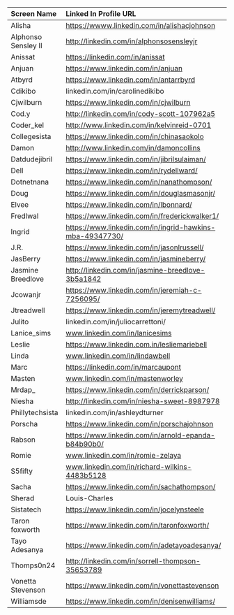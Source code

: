 |Screen Name |Linked In Profile URL
|:------------------|:--------------------------------------
|Alisha|https://wwww.linkedin.com/in/alishacjohnson
|Alphonso Sensley II|http://linkedin.com/in/alphonsosensleyjr
|Anissat|https://linkedin.com/in/anissat
|Anjuan|https://www.linkedin.com/in/anjuan
|Atbyrd|https://www.linkedin.com/in/antarrbyrd
|Cdikibo|linkedin.com/in/carolinedikibo
|Cjwilburn|https://www.linkedin.com/in/cjwilburn
|Cod.y|http://linkedin.com/in/cody-scott-107962a5
|Coder_kel|http://www.linkedin.com/in/kelvinreid-0701
|Collegesista|https://www.linkedin.com/in/chinasaokolo
|Damon|http://www.linkedin.com/in/damoncollins
|Datdudejibril|https://www.linkedin.com/in/jibrilsulaiman/
|Dell|https://www.linkedin.com/in/rydellward/
|Dotnetnana|https://www.linkedin.com/in/nanathompson/
|Doug|https://www.linkedin.com/in/douglasmasonjr/
|Elvee|https://www.linkedin.com/in/lbonnard/
|Fredlwal|https://www.linkedin.com/in/frederickwalker1/
|Ingrid|https://www.linkedin.com/in/ingrid-hawkins-mba-49347730/
|J.R.|https://www.linkedin.com/in/jasonlrussell/
|JasBerry|https://www.linkedin.com/in/jasmineberry/
|Jasmine Breedlove|http://linkedin.com/in/jasmine-breedlove-3b5a1842
|Jcowanjr|https://www.linkedin.com/in/jeremiah-c-7256095/
|Jtreadwell|https://www.linkedin.com/in/jeremytreadwell/
|Julito|linkedin.com/in/juliocarrettoni/
|Lanice_sims|www.linkedin.com/in/lanicesims
|Leslie|https://www.linkedin.com.in/lesliemariebell|
|Linda|www.linkedin.com/in/lindawbell
|Marc|https://linkedin.com/in/marcaupont
|Masten|www.linkedin.com/in/mastenworley
|Mrdap_|https://www.linkedin.com/in/derrickparson/
|Niesha|http://linkedin.com/in/niesha-sweet-8987978
|Phillytechsista|linkedin.com/in/ashleydturner
|Porscha|https://www.linkedin.com/in/porschajohnson
|Rabson|https://www.linkedin.com/in/arnold-epanda-b84b90b0/
|Romie|www.linkedin.com/in/romie-zelaya
|S5fifty|www.linkedin.com/in/richard-wilkins-4483b5128
|Sacha|https://www.linkedin.com/in/sachathompson/
|Sherad|Louis-Charles|linkedin.com/in/slouischarles/
|Sistatech|https://www.linkedin.com/in/jocelynsteele
|Taron foxworth|https://www.linkedin.com/in/taronfoxworth/
|Tayo Adesanya|https://www.linkedin.com/in/adetayoadesanya/
|Thomps0n24|http://linkedin.com/in/sorrell-thompson-35653789
|Vonetta Stevenson|https://www.linkedin.com/in/vonettastevenson
|Williamsde|https://www.linkedin.com/in/denisenwilliams/
